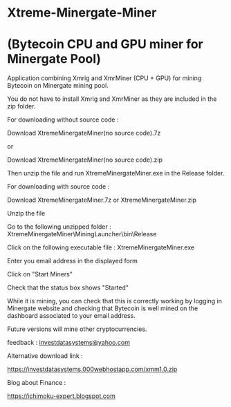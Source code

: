 # Xtreme-Minergate-Miner 
# (Bytecoin CPU and GPU miner for Minergate Pool)
Application combining Xmrig and XmrMiner (CPU + GPU) for mining Bytecoin on Minergate mining pool.

You do not have to install Xmrig and XmrMiner as they are included in the zip folder.


For downloading without source code :

Download XtremeMinergateMiner(no source code).7z 

or

Download XtremeMinergateMiner(no source code).zip

Then unzip the file and run XtremeMinergateMiner.exe in the Release folder.


For downloading with source code :

Download XtremeMinergateMiner.7z or XtremeMinergateMiner.zip

Unzip the file

Go to the following unzipped folder :  XtremeMinergateMiner\MiningLauncher\bin\Release

Click on the following executable file : XtremeMinergateMiner.exe

Enter you email address in the displayed form

Click on "Start Miners"

Check that the status box shows "Started"



While it is mining, you can check that this is correctly working by logging in Minergate website and checking that Bytecoin is well mined on the dashboard associated to your email address.


Future versions will mine other cryptocurrencies.

feedback : investdatasystems@yahoo.com



Alternative download link :

https://investdatasystems.000webhostapp.com/xmm1.0.zip



Blog about Finance :

https://ichimoku-expert.blogspot.com



